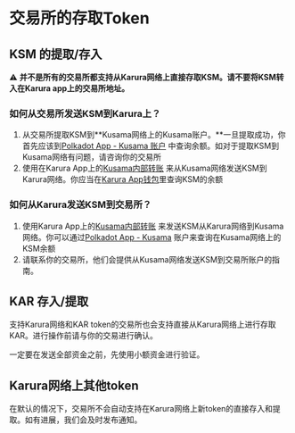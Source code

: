 # 交易所的存取Token

## KSM 的提取/存入 <a href="#dot-withdrawdeposit" id="dot-withdrawdeposit"></a>

⚠️ **并不是所有的交易所都支持从Karura网络上直接存取KSM。请不要将KSM转入在Karura app上的交易所地址。**

### 如何从交易所发送KSM到Karura上？

1. 从交易所提取KSM到**Kusama网络上的Kusama账户。**一旦提取成功，你首先应该到[Polkadot App - Kusama 账户](https://polkadot.js.org/apps/?rpc=wss%3A%2F%2Fkusama-rpc.polkadot.io#/accounts) 中查询余额。如对于提取KSM到Kusama网络有问题，请咨询你的交易所
2. 使用在Karura App上的[Kusama内部转账](../karura-de-nei-bu-zhuan-zhang.md) 来从Kusama网络发送KSM到Karura网络。你应当在[Karura App钱包](https://apps.karura.network/portfolio)里查询KSM的余额

### 如何从Karura发送KSM到交易所？ <a href="#aca-withdrawdeposit" id="aca-withdrawdeposit"></a>

1. 使用Karura App上的[Kusama内部转账](../karura-de-nei-bu-zhuan-zhang.md) 来发送KSM从Karura网络到Kusama网络。你可以通过[Polkadot App - Kusama](https://polkadot.js.org/apps/?rpc=wss%3A%2F%2Fkusama-rpc.polkadot.io#/accounts) 账户来查询在Kusama网络上的KSM余额
2. 请联系你的交易所，他们会提供从Kusama网络发送KSM到交易所账户的指南。

## KAR 存入/提取 <a href="#aca-withdrawdeposit" id="aca-withdrawdeposit"></a>

支持Karura网络和KAR token的交易所也会支持直接从Karura网络上进行存取KAR。进行操作前请与你的交易进行确认。&#x20;

一定要在发送全部资金之前，先使用小额资金进行验证。

## &#x20;Karura网络上其他token <a href="#other-tokens-on-acala" id="other-tokens-on-acala"></a>

在默认的情况下，交易所不会自动支持在Karura网络上新token的直接存入和提取。如有进展，我们会及时发布通知。
